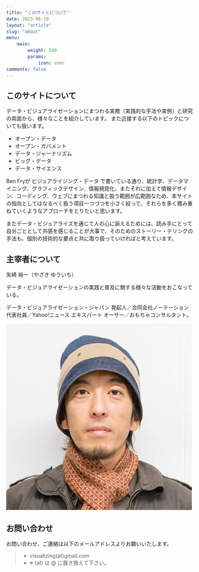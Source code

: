 ```yaml
---
title: "このサイトについて"
date: 2013-06-19
layout: "article"
slug: "about"
menu:
    main:
        weight: 500
        params: 
            icon: user
comments: false
---
```


## このサイトについて

データ・ビジュアライゼーションにまつわる実務（実践的な手法や実例）と研究の両面から、様々なことを紹介しています。
また近接する以下のトピックについても扱います。

- オープン・データ
- オープン・ガバメント
- データ・ジャーナリズム
- ビッグ・データ
- データ・サイエンス

Ben Fryが ビジュアライジング・データ  で書いている通り、統計学、データマイニング、グラフィックデザイン、情報視覚化、またそれに加えて情報デザイン、コーディング、ウェブにまつわる知識と扱う範囲が広範囲なため、本サイトの指向としてはなるべく扱う項目一つづつを小さく絞って、それらを多く積み重ねていくようなアプローチをとりたいと思います。

またデータ・ビジュアライズを通じて人の心に訴えるためには、読み手にとって自分ごととして共感を感じることが大事で、そのためのストーリー・テリングの手法も、個別の技術的な要点と共に取り扱っていければと考えています。

## 主宰者について

矢崎 裕一（やざき ゆういち）

データ・ビジュアライゼーションの実践と普及に関する様々な活動をおこなっている。

データ・ビジュアライゼーション・ジャパン 発起人／合同会社ノーテーション 代表社員／Yahoo!ニュース エキスパート オーサー／おもちゃコンサルタント。

![](images/profile_yazaki.jpg)

## お問い合わせ

お問い合わせ、ご連絡は以下のメールアドレスよりお願いいたします。

> - visualizing(at)gmail.com
> - ※ (at) は @ に置き換えて下さい。
